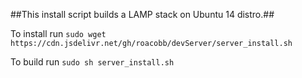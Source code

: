 ##This install script builds a LAMP stack on Ubuntu 14 distro.##

To install run `sudo wget https://cdn.jsdelivr.net/gh/roacobb/devServer/server_install.sh`

To build run `sudo sh server_install.sh`
